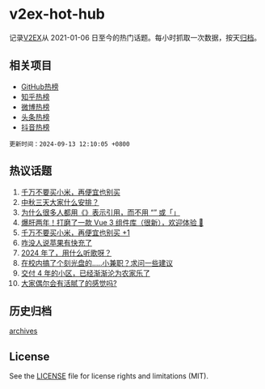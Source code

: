 # v2ex-hot-hub

 记录[V2EX](https://www.v2ex.com/)从 2021-01-06 日至今的热门话题。每小时抓取一次数据，按天[归档](archives)。
 
 ## 相关项目

- [GitHub热榜](https://github.com/snaildev/github-hot-hub)
- [知乎热榜](https://github.com/snaildev/zhihu-hot-hub)
- [微博热榜](https://github.com/snaildev/weibo-hot-hub)
- [头条热榜](https://github.com/snaildev/toutiao-hot-hub)
- [抖音热榜](https://github.com/snaildev/douyin-hot-hub)


 `更新时间：2024-09-13 12:10:05 +0800`

## 热议话题

1. [千万不要买小米，再便宜也别买](https://www.v2ex.com/t/1072408)
1. [中秋三天大家什么安排？](https://www.v2ex.com/t/1072484)
1. [为什么很多人都用《》表示引用，而不用 “” 或「」](https://www.v2ex.com/t/1072491)
1. [爆肝两年！打磨了一款 Vue 3 组件库（很新），欢迎体验 👏](https://www.v2ex.com/t/1072340)
1. [千万不要买小米，再便宜也别买 +1](https://www.v2ex.com/t/1072513)
1. [咋没人说苹果有快充了](https://www.v2ex.com/t/1072477)
1. [2024 年了，用什么听歌呀？](https://www.v2ex.com/t/1072490)
1. [在校内搞了个刻光盘的.....小兼职？求问一些建议](https://www.v2ex.com/t/1072330)
1. [交付 4 年的小区，已经渐渐沦为农家乐了](https://www.v2ex.com/t/1072281)
1. [大家偶尔会有活腻了的感觉吗?](https://www.v2ex.com/t/1072447)

## 历史归档

[archives](archives)

## License

See the [LICENSE](LICENSE) file for license rights and limitations (MIT).
